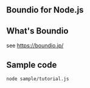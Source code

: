 ## Boundio for Node.js

## What's Boundio
see https://boundio.jp/

## Sample code
    node sample/tutorial.js